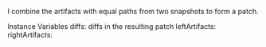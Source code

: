 I combine the artifacts with equal paths from two snapshots to form a patch.

Instance Variables
	diffs:		<Dictionary> diffs in the resulting patch
	leftArtifacts:		<Dictionary>
	rightArtifacts:		<Dictionary>